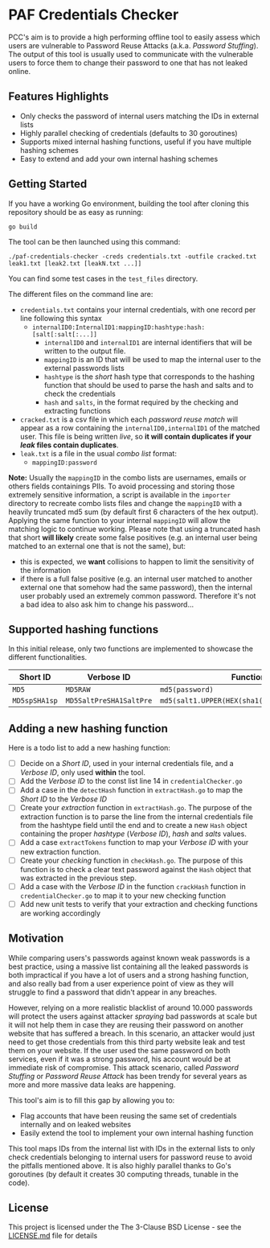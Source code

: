 # PAF Credentials Checker

PCC's aim is to provide a high performing offline tool to easily assess which users are vulnerable to Password Reuse Attacks (a.k.a. *Password Stuffing*). The output of this tool is usually used to communicate with the vulnerable users to force them to change their password to one that has not leaked online.

## Features Highlights

- Only checks the password of internal users matching the IDs in external lists
- Highly parallel checking of credentials (defaults to 30 goroutines)
- Supports mixed internal hashing functions, useful if you have multiple hashing schemes
- Easy to extend and add your own internal hashing schemes

## Getting Started

If you have a working Go environment, building the tool after cloning this repository should be as easy as running:
```
go build
```

The tool can be then launched using this command:
```
./paf-credentials-checker -creds credentials.txt -outfile cracked.txt leak1.txt [leak2.txt [leakN.txt ...]]
```
You can find some test cases in the `test_files` directory.

The different files on the command line are:
- `credentials.txt` contains your internal credentials, with one record per line following this syntax
  - `internalID0:InternalID1:mappingID:hashtype:hash:[salt[:salt[:...]]` 
    - `internalID0` and `internalID1` are internal identifiers that will be written to the output file.
    - `mappingID` is an ID that will be used to map the internal user to the external passwords lists
    - `hashtype` is the *short* hash type that corresponds to the hashing function that should be used to parse the hash and salts and to check the credentials
    - `hash` and `salts`, in the format required by the checking and extracting functions
- `cracked.txt` is a csv file in which each *password reuse match* will appear as a row containing the `internalID0,internalID1` of the matched user. This file is being written *live*, so **it will contain duplicates if your *leak* files contain duplicates**.
- `leak.txt` is a file in the usual *combo list* format:
  - `mappingID:password`

**Note:** Usually the `mappingID` in the combo lists are usernames, emails or others fields containings PIIs. To avoid processing and storing  those extremely sensitive information, a script is available in the `importer` directory to recreate combo lists files and change the `mappingID` with a heavily truncated md5 sum (by default first 6 characters of the hex output). Applying the same function to your internal `mappingID` will allow the matching logic to continue working. Please note that using a truncated hash that short **will likely** create some false positives (e.g. an internal user being matched to an external one that is not the same), but:
- this is expected, we **want** collisions to happen to limit the sensitivity of the information
- if there is a full false positive (e.g. an internal user matched to another external one that somehow had the same password), then the internal user probably used an extremely common password. Therefore it's not a bad idea to also ask him to change his password...

## Supported hashing functions
In this initial release, only two functions are implemented to showcase the different functionalities.

| Short ID | Verbose ID | Function |
|---|---|---|
| `MD5` | `MD5RAW` | `md5(password)` |
| `MD5spSHA1sp` | `MD5SaltPreSHA1SaltPre` | `md5(salt1.UPPER(HEX(sha1(salt2.password))))`|

## Adding a new hashing function
Here is a todo list to add a new hashing function:
- [ ] Decide on a *Short ID*, used in your internal credentials file, and a *Verbose ID*, only used **within** the tool.
- [ ] Add the *Verbose ID* to the const list line 14 in `credentialChecker.go`
- [ ] Add a case in the `detectHash` function in `extractHash.go` to map the *Short ID* to the *Verbose ID*
- [ ] Create your *extraction* function in `extractHash.go`. The purpose of the extraction function is to parse the line from the internal credentials file from the hashtype field until the end and to create a new `Hash` object containing the proper *hashtype* (*Verbose ID*), *hash* and *salts* values.
- [ ] Add a case `extractTokens` function to map your *Verbose ID* with your new extraction function.
- [ ] Create your *checking* function in `checkHash.go`. The purpose of this function is to check a clear text password against the `Hash` object that was extracted in the previous step.
- [ ] Add a case with the *Verbose ID* in the function `crackHash` function in `credentialChecker.go` to map it to your new checking function
- [ ] Add new unit tests to verify that your extraction and checking functions are working accordingly

## Motivation

While comparing users's passwords against known weak passwords is a best practice, using a massive list containing all the leaked passwords is both impractical if you have a lot of users and a strong hashing function, and also really bad from a user experience point of view as they will struggle to find a password that didn't appear in any breaches.

However, relying on a more realistic blacklist of around 10.000 passwords will protect the users against attacker *spraying* bad passwords at scale but it will not help them in case they are reusing their password on another website that has suffered a breach. In this scenario, an attacker would just need to get those credentials from this third party website leak and test them on your website. If the user used the same password on both services, even if it was a strong password, his account would be at immediate risk of compromise. This attack scenario, called *Password Stuffing* or *Password Reuse Attack* has been trendy for several years as more and more massive data leaks are happening.

This tool's aim is to fill this gap by allowing you to:
- Flag accounts that have been reusing the same set of credentials internally and on leaked websites
- Easily extend the tool to implement your own internal hashing function

This tool maps IDs from the internal list with IDs in the external lists to only check credentials belonging to internal users for password reuse to avoid the pitfalls mentioned above. It is also highly parallel thanks to Go's goroutines (by default it creates 30 computing threads, tunable in the code).

## License

This project is licensed under the The 3-Clause BSD License - see the [LICENSE.md](LICENSE.md) file for details
